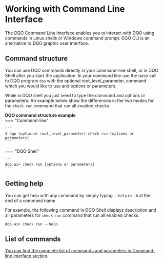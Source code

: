# Working with Command Line Interface

The DQO Command Line Interface enables you to interact with DQO using commands in Linux shells or Windows command prompt.
DQO CLI is an alternative to DQO graphic user interface.

## Command structure

You can use DQO commands directly in your command-line shell, or in DQO Shell after you start the application. 
In your command line use the base call to DQO program `dqo` with the optional root_level_parameter, command which you 
would like to use and options or parameters. 

While in DQO shell you just need to type the command and options or parameters. An example below show the differences in
the two modes for the `check run` command that run all enabled checks. 

**DQO command structure example**  
=== "Command-line"

    ```
    $ dqo [optional root_level_parameter] check run [options or parameters]
    ```
=== "DQO Shell"

    ```
    dqo.ai> check run [options or parameters]
    ```

## Getting help

You can get help with any command by simply typing `--help` or `-h` at the end of a command name.

For example, the following command in DQO Shell displays description and all parameters for `check run` command that run
all enabled checks.

```
dqo.ai> check run --help
```

## List of commands

[You can find the complete list of commands and parameters in Command-line interface section](../../command-line-interface/index.md).

